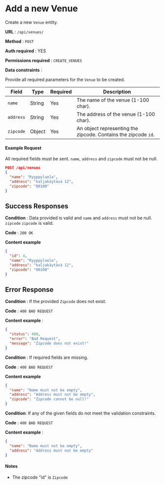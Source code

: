 # Add a new Venue

Create a new `Venue` entity.

**URL** : `/api/venues/`

**Method** : `POST`

**Auth required** : YES

**Permissions required** : `CREATE_VENUES`

**Data constraints** :

Provide all required parameters for the `Venue` to be created.

| Field     | Type   | Required | Description                                                    |
| --------- | ------ | -------- | -------------------------------------------------------------- |
| `name`    | String | Yes      | The name of the venue (1-100 char).                            |
| `address` | String | Yes      | The address of the venue (1-100 char).                         |
| `zipcode` | Object | Yes      | An object representing the zipcode. Contains the zipcode `id`. |

#### Example Request

All required fields must be sent. `name`, `address` and `zipcode` must not be null.

```json
POST /api/venues
{
  "name": "Ryyppyluola",
  "address": "kaljakäytävä 12",
  "zipcode": "00100"
}
```

## Success Responses

**Condition** : Data provided is valid and `name` and `address` must not be null. `zipcode` `zipcode` is valid.

**Code** : `200 OK`

**Content example**

```json
{
  "id": 4,
  "name": "Ryyppyluola",
  "address": "kaljakäytävä 12",
  "zipcode": "00100"
}
```

## Error Response

**Condition** : If the provided `Zipcode` does not exist.

**Code** : `400 BAD REQUEST`

**Content example** :

```json
{
  "status": 400,
  "error": "Bad Request",
  "message": "Zipcode does not exist!"
}
```

**Condition** : If required fields are missing.

**Code** : `400 BAD REQUEST`

**Content example**

```json
{
  "name": "Name must not be empty",
  "address": "Address must not be empty",
  "zipcode": "Zipcode cannot be null!"
}
```

**Condition**: If any of the given fields do not meet the validation constraints.

**Code** : `400 BAD REQUEST`

**Content example** :

```json
{
  "name": "Name must not be empty",
  "address": "Address must not be empty"
}
```

#### Notes

- The zipcode "id" is `Zipcode`
